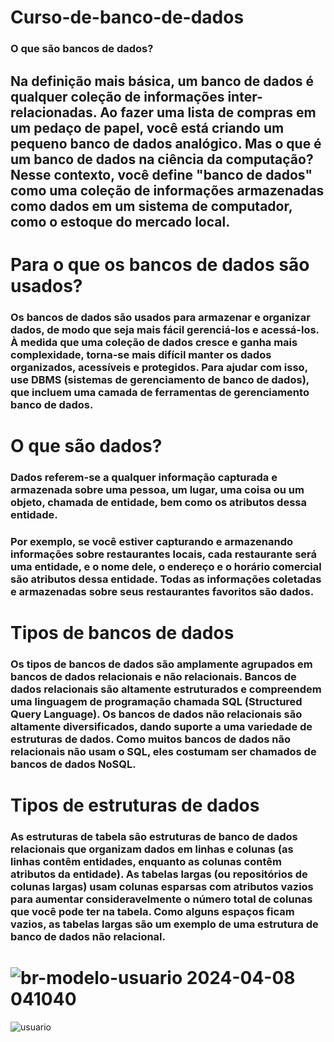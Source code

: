 # Curso-de-banco-de-dados
### O que são bancos de dados?
## Na definição mais básica, um banco de dados é qualquer coleção de informações inter-relacionadas. Ao fazer uma lista de compras em um pedaço de papel, você está criando um pequeno banco de dados analógico. Mas o que é um banco de dados na ciência da computação? Nesse contexto, você define "banco de dados" como uma coleção de informações armazenadas como dados em um sistema de computador, como o estoque do mercado local.
# Para o que os bancos de dados são usados?
### Os bancos de dados são usados para armazenar e organizar dados, de modo que seja mais fácil gerenciá-los e acessá-los. À medida que uma coleção de dados cresce e ganha mais complexidade, torna-se mais difícil manter os dados organizados, acessíveis e protegidos. Para ajudar com isso, use DBMS (sistemas de gerenciamento de banco de dados), que incluem uma camada de ferramentas de gerenciamento banco de dados.
# O que são dados?
### Dados referem-se a qualquer informação capturada e armazenada sobre uma pessoa, um lugar, uma coisa ou um objeto, chamada de entidade, bem como os atributos dessa entidade.

### Por exemplo, se você estiver capturando e armazenando informações sobre restaurantes locais, cada restaurante será uma entidade, e o nome dele, o endereço e o horário comercial são atributos dessa entidade. Todas as informações coletadas e armazenadas sobre seus restaurantes favoritos são dados.

# Tipos de bancos de dados
### Os tipos de bancos de dados são amplamente agrupados em bancos de dados relacionais e não relacionais. Bancos de dados relacionais são altamente estruturados e compreendem uma linguagem de programação chamada SQL (Structured Query Language). Os bancos de dados não relacionais são altamente diversificados, dando suporte a uma variedade de estruturas de dados. Como muitos bancos de dados não relacionais não usam o SQL, eles costumam ser chamados de bancos de dados NoSQL.

# Tipos de estruturas de dados
### As estruturas de tabela são estruturas de banco de dados relacionais que organizam dados em linhas e colunas (as linhas contêm entidades, enquanto as colunas contêm atributos da entidade). As tabelas largas (ou repositórios de colunas largas) usam colunas esparsas com atributos vazios para aumentar consideravelmente o número total de colunas que você pode ter na tabela. Como alguns espaços ficam vazios, as tabelas largas são um exemplo de uma estrutura de banco de dados não relacional.

# ![br-modelo-usuario 2024-04-08 041040](https://github.com/andersontecnicoprogramador/Curso-de-banco-de-dados/assets/68762932/791977eb-55c2-4200-be0c-f04e34df4036)
![usuario](https://github.com/andersontecnicoprogramador/Curso-de-banco-de-dados/assets/68762932/ef8f1261-b564-418e-8e9d-ca513a8fc60d)
